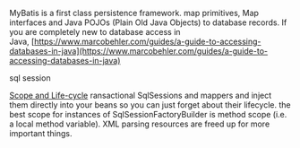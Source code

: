 MyBatis is a first class persistence framework.
map primitives, Map interfaces and Java POJOs (Plain Old Java Objects) to database records.
If you are completely new to database access in Java, [https://www.marcobehler.com/guides/a-guide-to-accessing-databases-in-java](https://www.marcobehler.com/guides/a-guide-to-accessing-databases-in-java)

sql session

[Scope and Life-cycle](https://mybatis.org/mybatis-3/getting-started.html#scope-and-lifecycle)
ransactional SqlSessions and mappers and inject them directly into your beans so you can just forget about their lifecycle.
the best scope for instances of SqlSessionFactoryBuilder is method scope (i.e. a local method variable).
XML parsing resources are freed up for more important things.
